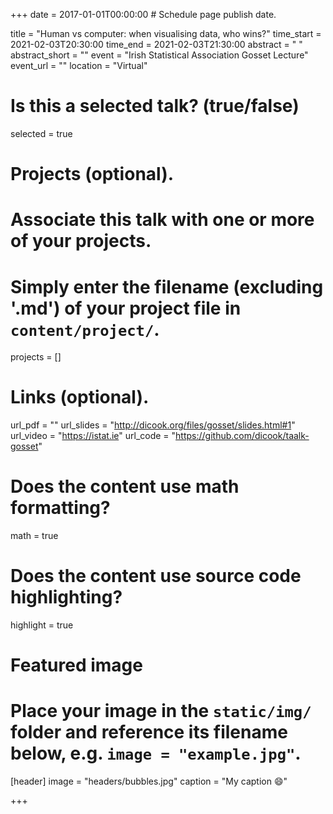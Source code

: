 +++
date = 2017-01-01T00:00:00  # Schedule page publish date.

title = "Human vs computer: when visualising data, who wins?"
time_start = 2021-02-03T20:30:00
time_end = 2021-02-03T21:30:00
abstract = " "
abstract_short = ""
event = "Irish Statistical Association Gosset Lecture"
event_url = ""
location = "Virtual"

# Is this a selected talk? (true/false)
selected = true

# Projects (optional).
#   Associate this talk with one or more of your projects.
#   Simply enter the filename (excluding '.md') of your project file in `content/project/`.
projects = []

# Links (optional).
url_pdf = ""
url_slides = "http://dicook.org/files/gosset/slides.html#1"
url_video = "https://istat.ie"
url_code = "https://github.com/dicook/taalk-gosset"

# Does the content use math formatting?
math = true

# Does the content use source code highlighting?
highlight = true

# Featured image
# Place your image in the `static/img/` folder and reference its filename below, e.g. `image = "example.jpg"`.
[header]
image = "headers/bubbles.jpg"
caption = "My caption :smile:"

+++

